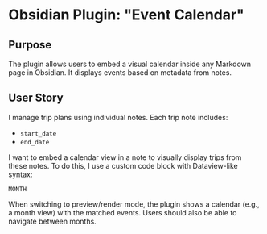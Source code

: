 # Obsidian Plugin: "Event Calendar"

## Purpose

The plugin allows users to embed a visual calendar inside any Markdown page in Obsidian. It displays events based on metadata from notes.

## User Story

I manage trip plans using individual notes. Each trip note includes:

- `start_date`
- `end_date`

I want to embed a calendar view in a note to visually display trips from these notes. To do this, I use a custom code block with Dataview-like syntax:

```events
MONTH
```

When switching to preview/render mode, the plugin shows a calendar (e.g., a month view) with the matched events. Users should also be able to navigate between months.
